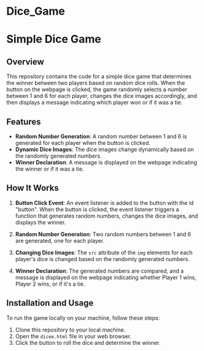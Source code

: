 # Dice_Game

# Simple Dice Game

## Overview

This repository contains the code for a simple dice game that determines the winner between two players based on random dice rolls. When the button on the webpage is clicked, the game randomly selects a number between 1 and 6 for each player, changes the dice images accordingly, and then displays a message indicating which player won or if it was a tie.

## Features

- **Random Number Generation**: A random number between 1 and 6 is generated for each player when the button is clicked.
- **Dynamic Dice Images**: The dice images change dynamically based on the randomly generated numbers.
- **Winner Declaration**: A message is displayed on the webpage indicating the winner or if it was a tie.

## How It Works

1. **Button Click Event**: An event listener is added to the button with the id "button". When the button is clicked, the event listener triggers a function that generates random numbers, changes the dice images, and displays the winner.

2. **Random Number Generation**: Two random numbers between 1 and 6 are generated, one for each player.

3. **Changing Dice Images**: The `src` attribute of the `img` elements for each player's dice is changed based on the randomly generated numbers.

4. **Winner Declaration**: The generated numbers are compared, and a message is displayed on the webpage indicating whether Player 1 wins, Player 2 wins, or if it's a tie.

## Installation and Usage

To run the game locally on your machine, follow these steps:

1. Clone this repository to your local machine.
2. Open the `dicee.html` file in your web browser.
3. Click the button to roll the dice and determine the winner.
